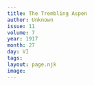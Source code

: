 ```yaml
---
title: The Trembling Aspen
author: Unknown
issue: 11
volume: 7
year: 1917
month: 27
day: VI
tags:
layout: page.njk
image:
---
```

